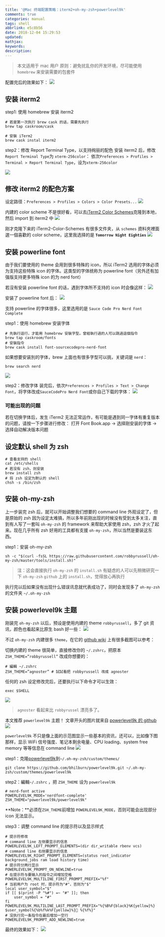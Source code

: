 ```yaml
---
title: '@Mac 终端配置策略：iterm2+oh-my-zsh+powerlevel9k'
comments: true
categories: manual
tags: shell
abbrlink: e5c8b56
date: 2018-12-04 15:29:53
updated:
mathjax:
keywords:
description:
---
```


> 本文适用于 mac 用户
> 原则：避免扰乱你的开发环境，尽可能使用 `homebrew` 来安装需要的包套件

配置完后的效果如下：
![](http://ipic-markdown.oss-cn-shanghai.aliyuncs.com/blog/2018-12-04-%E6%95%88%E6%9E%9C%E5%9B%BE.png)

<!--more-->

## 安装 iterm2

step1: 使用 homebrew 安装 iterm2
```shell
# 若是第一次执行 brew cask 的话，需要先执行
brew tap caskroom/cask

# 安裝 iTerm2
brew cask instal iterm2
```

step2：修改 Report Terminal Type，以支持绚丽的配色
安装 iterm2 后，修改 `Report Terminal Type`为 `xterm-256color`：
依次`Preferences > Profiles > Terminal > Report Terminal Type`，设为`xterm-256color`

![](http://ipic-markdown.oss-cn-shanghai.aliyuncs.com/blog/2018-12-04-report%20terminal%20type.png)

## 修改 iterm2 的配色方案

设定路径：`Preferences > Profiles > Colors > Color Presets...`
![](http://ipic-markdown.oss-cn-shanghai.aliyuncs.com/blog/2018-12-04-presets.png)

内建的 color scheme 不是很好看，可以去[iTerm2 Color Schemes](https://github.com/mbadolato/iTerm2-Color-Schemes)克隆到本地，然后 import 到 iterm2 中
![](http://ipic-markdown.oss-cn-shanghai.aliyuncs.com/blog/2018-12-04-import-presets.png)

刚才克隆下来的 iTerm2-Color-Schemes 有很多文件夹，从 `schemes` 資料夾裡面選一個喜歡的 color scheme，这里我选择的是 **`Tomorrow Night Eighties`**
![](http://ipic-markdown.oss-cn-shanghai.aliyuncs.com/blog/2018-12-04-tomorrow%20night%20eighties.png)

## 安装 powerline font

由于我们要使用的 theme 会用到很多特殊的 icon，所以 iTerm2 选用的字体必须为支持这些特殊 icon 的字体。这类型的字体统称为 powerline font（另外还有加强版支持更多特殊 icon 的为 nerd font）

若沒有安装 powerline font 的话，遇到字体所不支持的 icon 时会像这样：
![](http://ipic-markdown.oss-cn-shanghai.aliyuncs.com/blog/2018-12-04-non%20powerline%20font.png)

安装了 powerline font 后：
![](http://ipic-markdown.oss-cn-shanghai.aliyuncs.com/blog/2018-12-04-1-0lPAd28LbancmQuHgnDyNg.png)

支持 powerline 的字体很多，这里选用的是 `Sauce Code Pro Nerd Font Complete`

step1：使用 homebrew 安装字体
```shell
# 先執行這行，才能用 homebrew 安裝字型。曾經執行過的人可以跳過這個指令
brew tap caskroom/fonts
# 安裝指令
brew cask install font-sourcecodepro-nerd-font
```

如果想要安装別的字体，brew 上面也有很多字型可以挑，关键词是 `nerd`：
```shell
brew search nerd
```
![](http://ipic-markdown.oss-cn-shanghai.aliyuncs.com/blog/2018-12-04-075240.png)

step2：修改字体
装完后，依次`Preferences > Profiles > Text > Change Font`，将字体改成`SauceCodePro Nerd Font`或你自己下载的字体：
![](http://ipic-markdown.oss-cn-shanghai.aliyuncs.com/blog/2018-12-04-1-Br7NPgYzmLiLsalMiOXC5A.png)

### 可能出现的问题

若在切换字体后，发生 iTerm2 无法正常运作，有可能是遇到同一字体有重复版本的问题，请按一下步骤进行修改：
打开 Font Book.app -> 选择刚安装的字体 -> 选择自动解决版本问题

## 设定默认 shell 为 zsh

```
# 查看支持的 shell
cat /etc/shells
# 若没有 zsh，则安装
brew install zsh
# 将 zsh 设定为默认的 shell
chsh -s /bin/zsh
```

## 安装 oh-my-zsh
上一步装完 zsh 后，就可以开始调整我们想要的 command line 外观设定了，但是原始的 zsh 因为设定太难搞，所以多年前刚出现的时候没有受到太多关注，直到有人写了一套叫 `oh-my-zsh` 的 framework 来帮助大家使用 zsh，zsh 才火了起来。现在几乎所有 zsh 好用的工具都有支援 `oh-my-zsh`，所以当然是要装这东西。

step1：安装 oh-my-zsh
```
sh -c "$(curl -fsSL https://raw.githubusercontent.com/robbyrussell/oh-my-zsh/master/tools/install.sh)"
```
>注：这会直接执行 `oh-my-zsh` 的 `install.sh` 有疑虑的人可以先稍微研究一下 `oh-my-zsh` `github` 上的 `install.sh`，觉得放心再执行

执行完以后如果没有出现什么错误讯息就代表成功了，同时会发现多了 `oh-my-zsh` 的文件夹 `~/.oh-my-zsh`

## 安装 powerlevel9k 主题

刚装完 `oh-my-zsh` 以后，预设是使用内建的 theme `robbyrussell`，多了 git 资讯，颜色也看起来比原生 bash 好一些：
![](http://ipic-markdown.oss-cn-shanghai.aliyuncs.com/blog/2018-12-04-1-1TqBIUz998aoEAoepG4mbw.png)

不过 `oh-my-zsh` 内建很多 `theme`，在它的 [github wiki](https://github.com/robbyrussell/oh-my-zsh/wiki/themes) 上有很多截图可以参考：


切换内建的 theme 很简单，直接修改你的 `~/.zshrc`，把原本 `ZSH_THEME=”robbyrussell”` 改成你想要的：
```shell
# 編輯 ~/.zshrc
ZSH_THEME=”agnoster” # 試試看把 robbyrussell 改成 agnoster
```
任何的 zsh 设定修改完后，还要执行以下命令才可以生效：
```shell
exec $SHELL
```
![](http://ipic-markdown.oss-cn-shanghai.aliyuncs.com/blog/2018-12-04-1-Dj2trYBv3hgFg4LOIlMtWg.png)
> `agnoster` 看起来比 `robbyrussel` 漂亮多了。

本文推荐 `powerlevel9k` 主题！
文章开头的图片就来自 [powerlevel9k 的 github](https://github.com/bhilburn/powerlevel9k)
![](http://ipic-markdown.oss-cn-shanghai.aliyuncs.com/blog/2018-12-04-1-OwwhfTqbc8IUaZnCAYXt7g.gif)

`powerlevel9k` 不只是像上面的示范图显示一些基本的资讯，还可以，比如像下图那样，显示 WiFi 信号强度、笔记本剩余电量、CPU loading、system free memory 等等信息在 command line
![](http://ipic-markdown.oss-cn-shanghai.aliyuncs.com/blog/2018-12-04-1-Ixhmm4KVixyzZolr-OTV3w.png)

step1：克隆[powerlevel9k](https://github.com/bhilburn/powerlevel9k)到`~/.oh-my-zsh/custom/themes/`

```shell
git clone https://github.com/bhilburn/powerlevel9k.git ~/.oh-my-zsh/custom/themes/powerlevel9k
```

step2：編輯`~/.zshrc` ，把 `ZSH_THEME` 设为 `powerlevel9k`
```
# nerd-font active
POWERLEVEL9K_MODE='nerdfont-complete'
ZSH_THEME="powerlevel9k/powerlevel9k"
```
**Note：**必须在`ZSH_THEME`前增加 `POWERLEVEL9K_MODE`，否则可能会出现部分 icon 无法显示。

step3：调整 command line 的提示符以及显示样式
```
# 提示符修改
# command line 左侧要显示的信息
POWERLEVEL9K_LEFT_PROMPT_ELEMENTS=(dir dir_writable rbenv vcs)
# command line 右侧要显示的信息
POWERLEVEL9K_RIGHT_PROMPT_ELEMENTS=(status root_indicator background_jobs ram load history time)
# 提示符分两行显示
POWERLEVEL9K_PROMPT_ON_NEWLINE=true
# 在提示符与要输入的指令之间增加空格
POWERLEVEL9K_MULTILINE_FIRST_PROMPT_PREFIX="%f"
# 当前用户为 root 时，提示符为"#"，否则为"$"
local user_symbol="$"
if [[ $(print -P "%#") =~ "#" ]]; then
    user_symbol = "#"
fi
POWERLEVEL9K_MULTILINE_LAST_PROMPT_PREFIX="%{%B%F{black}%K{yellow}%} $user_symbol%{%b%f%k%F{yellow}%} %{%f%}"
# 没执行完一条指令在最后增加一空行
POWERLEVEL9K_PROMPT_ADD_NEWLINE=true
```

最终的效果如下：
![](http://ipic-markdown.oss-cn-shanghai.aliyuncs.com/blog/2018-12-04-072643.png)